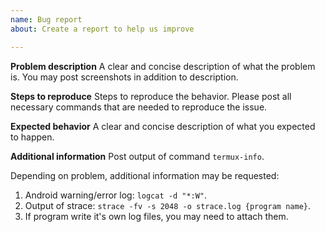 ```yaml
---
name: Bug report
about: Create a report to help us improve

---
```


<!-- Important note: Refusing to provide needed information may result in issue closing. -->

**Problem description**
A clear and concise description of what the problem is. You may post screenshots in addition to description.

**Steps to reproduce**
Steps to reproduce the behavior. Please post all necessary commands that are needed to reproduce the issue.

**Expected behavior**
A clear and concise description of what you expected to happen.

**Additional information**
Post output of command `termux-info`.

Depending on problem, additional information may be requested:

1. Android warning/error log: `logcat -d "*:W"`.
2. Output of strace: `strace -fv -s 2048 -o strace.log {program name}`.
3. If program write it's own log files, you may need to attach them.
